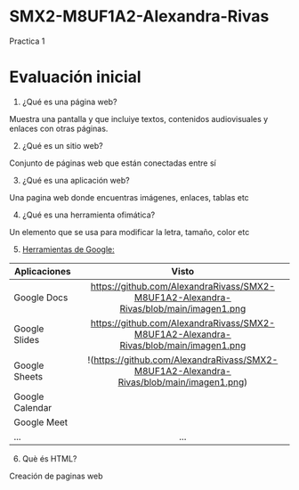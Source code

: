 # SMX2-M8UF1A2-Alexandra-Rivas
Practica 1
# Evaluación inicial
1. ¿Qué es una página web?

Muestra una pantalla y que incluiye textos, contenidos audiovisuales y enlaces con otras páginas.

2. ¿Qué es un sitio web?

Conjunto de páginas web que están conectadas entre sí

3. ¿Qué es una aplicación web?

Una pagina web donde encuentras imágenes, enlaces, tablas etc
 
4. ¿Qué es una herramienta ofimática?

Un elemento que se usa para modificar la letra, tamaño, color etc
 
5. [Herramientas de Google:](https://www.google.com/intl/es-419/chrome/browser-tools/ "Texto opcional")

|Aplicaciones |Visto |
|-------------|:-------------:|
|Google Docs |https://github.com/AlexandraRivass/SMX2-M8UF1A2-Alexandra-Rivas/blob/main/imagen1.png|
|Google Slides |https://github.com/AlexandraRivass/SMX2-M8UF1A2-Alexandra-Rivas/blob/main/imagen1.png|
|Google Sheets |!(https://github.com/AlexandraRivass/SMX2-M8UF1A2-Alexandra-Rivas/blob/main/imagen1.png)|
|Google Calendar ||
|Google Meet ||
|... |...|

6. Què és HTML?

Creación de paginas web

